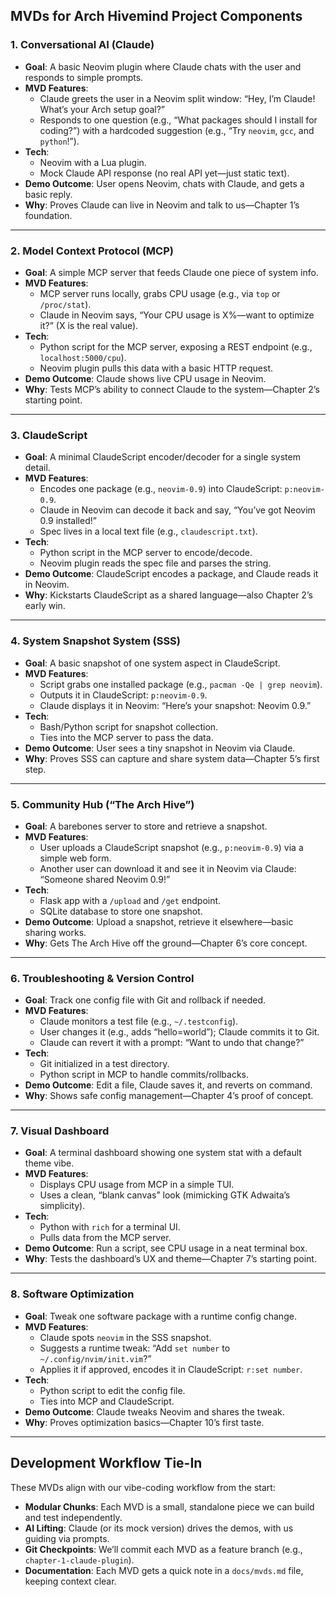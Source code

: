 ## MVDs for Arch Hivemind Project Components

### 1. Conversational AI (Claude)
- **Goal**: A basic Neovim plugin where Claude chats with the user and responds to simple prompts.
- **MVD Features**:
  - Claude greets the user in a Neovim split window: “Hey, I’m Claude! What’s your Arch setup goal?”
  - Responds to one question (e.g., “What packages should I install for coding?”) with a hardcoded suggestion (e.g., “Try `neovim`, `gcc`, and `python`!”).
- **Tech**:
  - Neovim with a Lua plugin.
  - Mock Claude API response (no real API yet—just static text).
- **Demo Outcome**: User opens Neovim, chats with Claude, and gets a basic reply.
- **Why**: Proves Claude can live in Neovim and talk to us—Chapter 1’s foundation.

---

### 2. Model Context Protocol (MCP)
- **Goal**: A simple MCP server that feeds Claude one piece of system info.
- **MVD Features**:
  - MCP server runs locally, grabs CPU usage (e.g., via `top` or `/proc/stat`).
  - Claude in Neovim says, “Your CPU usage is X%—want to optimize it?” (X is the real value).
- **Tech**:
  - Python script for the MCP server, exposing a REST endpoint (e.g., `localhost:5000/cpu`).
  - Neovim plugin pulls this data with a basic HTTP request.
- **Demo Outcome**: Claude shows live CPU usage in Neovim.
- **Why**: Tests MCP’s ability to connect Claude to the system—Chapter 2’s starting point.

---

### 3. ClaudeScript
- **Goal**: A minimal ClaudeScript encoder/decoder for a single system detail.
- **MVD Features**:
  - Encodes one package (e.g., `neovim-0.9`) into ClaudeScript: `p:neovim-0.9`.
  - Claude in Neovim can decode it back and say, “You’ve got Neovim 0.9 installed!”
  - Spec lives in a local text file (e.g., `claudescript.txt`).
- **Tech**:
  - Python script in the MCP server to encode/decode.
  - Neovim plugin reads the spec file and parses the string.
- **Demo Outcome**: ClaudeScript encodes a package, and Claude reads it in Neovim.
- **Why**: Kickstarts ClaudeScript as a shared language—also Chapter 2’s early win.

---

### 4. System Snapshot System (SSS)
- **Goal**: A basic snapshot of one system aspect in ClaudeScript.
- **MVD Features**:
  - Script grabs one installed package (e.g., `pacman -Qe | grep neovim`).
  - Outputs it in ClaudeScript: `p:neovim-0.9`.
  - Claude displays it in Neovim: “Here’s your snapshot: Neovim 0.9.”
- **Tech**:
  - Bash/Python script for snapshot collection.
  - Ties into the MCP server to pass the data.
- **Demo Outcome**: User sees a tiny snapshot in Neovim via Claude.
- **Why**: Proves SSS can capture and share system data—Chapter 5’s first step.

---

### 5. Community Hub (“The Arch Hive”)
- **Goal**: A barebones server to store and retrieve a snapshot.
- **MVD Features**:
  - User uploads a ClaudeScript snapshot (e.g., `p:neovim-0.9`) via a simple web form.
  - Another user can download it and see it in Neovim via Claude: “Someone shared Neovim 0.9!”
- **Tech**:
  - Flask app with a `/upload` and `/get` endpoint.
  - SQLite database to store one snapshot.
- **Demo Outcome**: Upload a snapshot, retrieve it elsewhere—basic sharing works.
- **Why**: Gets The Arch Hive off the ground—Chapter 6’s core concept.

---

### 6. Troubleshooting & Version Control
- **Goal**: Track one config file with Git and rollback if needed.
- **MVD Features**:
  - Claude monitors a test file (e.g., `~/.testconfig`).
  - User changes it (e.g., adds “hello=world”); Claude commits it to Git.
  - Claude can revert it with a prompt: “Want to undo that change?”
- **Tech**:
  - Git initialized in a test directory.
  - Python script in MCP to handle commits/rollbacks.
- **Demo Outcome**: Edit a file, Claude saves it, and reverts on command.
- **Why**: Shows safe config management—Chapter 4’s proof of concept.

---

### 7. Visual Dashboard
- **Goal**: A terminal dashboard showing one system stat with a default theme vibe.
- **MVD Features**:
  - Displays CPU usage from MCP in a simple TUI.
  - Uses a clean, “blank canvas” look (mimicking GTK Adwaita’s simplicity).
- **Tech**:
  - Python with `rich` for a terminal UI.
  - Pulls data from the MCP server.
- **Demo Outcome**: Run a script, see CPU usage in a neat terminal box.
- **Why**: Tests the dashboard’s UX and theme—Chapter 7’s starting point.

---

### 8. Software Optimization
- **Goal**: Tweak one software package with a runtime config change.
- **MVD Features**:
  - Claude spots `neovim` in the SSS snapshot.
  - Suggests a runtime tweak: “Add `set number` to `~/.config/nvim/init.vim`?”
  - Applies it if approved, encodes it in ClaudeScript: `r:set number`.
- **Tech**:
  - Python script to edit the config file.
  - Ties into MCP and ClaudeScript.
- **Demo Outcome**: Claude tweaks Neovim and shares the tweak.
- **Why**: Proves optimization basics—Chapter 10’s first taste.

---

## Development Workflow Tie-In
These MVDs align with our vibe-coding workflow from the start:
- **Modular Chunks**: Each MVD is a small, standalone piece we can build and test independently.
- **AI Lifting**: Claude (or its mock version) drives the demos, with us guiding via prompts.
- **Git Checkpoints**: We’ll commit each MVD as a feature branch (e.g., `chapter-1-claude-plugin`).
- **Documentation**: Each MVD gets a quick note in a `docs/mvds.md` file, keeping context clear.